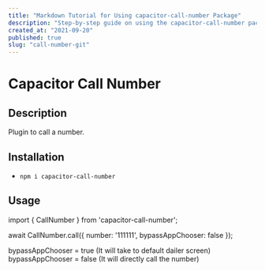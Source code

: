 ```yaml
---
title: "Markdown Tutorial for Using capacitor-call-number Package"
description: "Step-by-step guide on using the capacitor-call-number package in your projects."
created_at: "2021-09-20"
published: true
slug: "call-number-git"
---
```


# Capacitor Call Number

## Description

Plugin to call a number.

## Installation

- `npm i capacitor-call-number`

## Usage

import { CallNumber } from 'capacitor-call-number';

await CallNumber.call({ number: '111111', bypassAppChooser: false });

bypassAppChooser = true (It will take to default dailer screen)  
bypassAppChooser = false (It will directly call the number)
